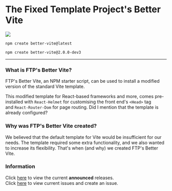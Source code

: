 # The Fixed Template Project's Better Vite

![](https://img.shields.io/npm/v/create-better-vite?style=flat-square&logo=npm&color=ff0000)

```
npm create better-vite@latest
```

```
npm create better-vite@2.0.0-dev3
```

---

### What is FTP's Better Vite?

FTP's Better Vite, an NPM starter script, can be used to install a modified version of the standard Vite template. 

This modified template for React-based frameworks and more, comes pre-installed with `React-Helmet` for customising the front end's `<Head>` tag and `React-Router-Dom` for page routing. Did I mention that the template is already configured?

### Why was FTP's Better Vite created?

We believed that the default template for Vite would be insufficient for our needs. The template required some extra functionality, and we also wanted to increase its flexibility.
That's when (and why) we created FTP's Better Vite.

### Information

Click [here](https://github.com/FixedTemplateProject/create-better-vite/releases) to view the current **announced** releases. <br/>
Click [here](https://github.com/FixedTemplateProject/create-better-vite/issues) to view current issues and create an issue.
